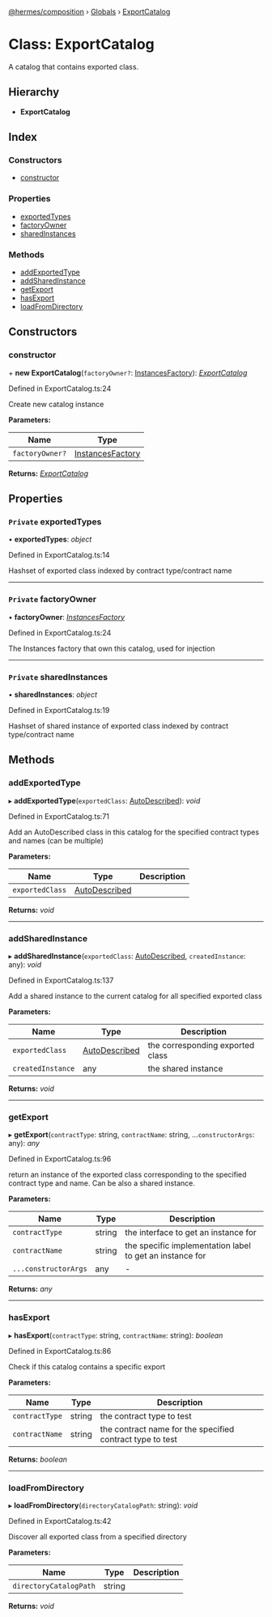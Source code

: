 [@hermes/composition](../README.md) › [Globals](../globals.md) › [ExportCatalog](exportcatalog.md)

# Class: ExportCatalog

A catalog that contains exported class.

## Hierarchy

* **ExportCatalog**

## Index

### Constructors

* [constructor](exportcatalog.md#constructor)

### Properties

* [exportedTypes](exportcatalog.md#private-exportedtypes)
* [factoryOwner](exportcatalog.md#private-factoryowner)
* [sharedInstances](exportcatalog.md#private-sharedinstances)

### Methods

* [addExportedType](exportcatalog.md#addexportedtype)
* [addSharedInstance](exportcatalog.md#addsharedinstance)
* [getExport](exportcatalog.md#getexport)
* [hasExport](exportcatalog.md#hasexport)
* [loadFromDirectory](exportcatalog.md#loadfromdirectory)

## Constructors

###  constructor

\+ **new ExportCatalog**(`factoryOwner?`: [InstancesFactory](instancesfactory.md)): *[ExportCatalog](exportcatalog.md)*

Defined in ExportCatalog.ts:24

Create new catalog instance

**Parameters:**

Name | Type |
------ | ------ |
`factoryOwner?` | [InstancesFactory](instancesfactory.md) |

**Returns:** *[ExportCatalog](exportcatalog.md)*

## Properties

### `Private` exportedTypes

• **exportedTypes**: *object*

Defined in ExportCatalog.ts:14

Hashset of exported class indexed by contract type/contract name

___

### `Private` factoryOwner

• **factoryOwner**: *[InstancesFactory](instancesfactory.md)*

Defined in ExportCatalog.ts:24

The Instances factory that own this catalog, used for injection

___

### `Private` sharedInstances

• **sharedInstances**: *object*

Defined in ExportCatalog.ts:19

Hashset of shared instance of exported class indexed by contract type/contract name

## Methods

###  addExportedType

▸ **addExportedType**(`exportedClass`: [AutoDescribed](../interfaces/autodescribed.md)): *void*

Defined in ExportCatalog.ts:71

Add an AutoDescribed class in this catalog for the specified contract types and names (can be multiple)

**Parameters:**

Name | Type | Description |
------ | ------ | ------ |
`exportedClass` | [AutoDescribed](../interfaces/autodescribed.md) |   |

**Returns:** *void*

___

###  addSharedInstance

▸ **addSharedInstance**(`exportedClass`: [AutoDescribed](../interfaces/autodescribed.md), `createdInstance`: any): *void*

Defined in ExportCatalog.ts:137

Add a shared instance to the current catalog for all specified exported class

**Parameters:**

Name | Type | Description |
------ | ------ | ------ |
`exportedClass` | [AutoDescribed](../interfaces/autodescribed.md) | the corresponding exported class |
`createdInstance` | any | the shared instance  |

**Returns:** *void*

___

###  getExport

▸ **getExport**(`contractType`: string, `contractName`: string, ...`constructorArgs`: any): *any*

Defined in ExportCatalog.ts:96

return an instance of the exported class corresponding to the specified contract type and name. Can be also a shared instance.

**Parameters:**

Name | Type | Description |
------ | ------ | ------ |
`contractType` | string | the interface to get an instance for |
`contractName` | string | the specific implementation label to get an instance for |
`...constructorArgs` | any | - |

**Returns:** *any*

___

###  hasExport

▸ **hasExport**(`contractType`: string, `contractName`: string): *boolean*

Defined in ExportCatalog.ts:86

Check if this catalog contains a specific export

**Parameters:**

Name | Type | Description |
------ | ------ | ------ |
`contractType` | string | the contract type to test |
`contractName` | string | the contract name for the specified contract type to test  |

**Returns:** *boolean*

___

###  loadFromDirectory

▸ **loadFromDirectory**(`directoryCatalogPath`: string): *void*

Defined in ExportCatalog.ts:42

Discover all exported class from a specified directory

**Parameters:**

Name | Type | Description |
------ | ------ | ------ |
`directoryCatalogPath` | string |   |

**Returns:** *void*
